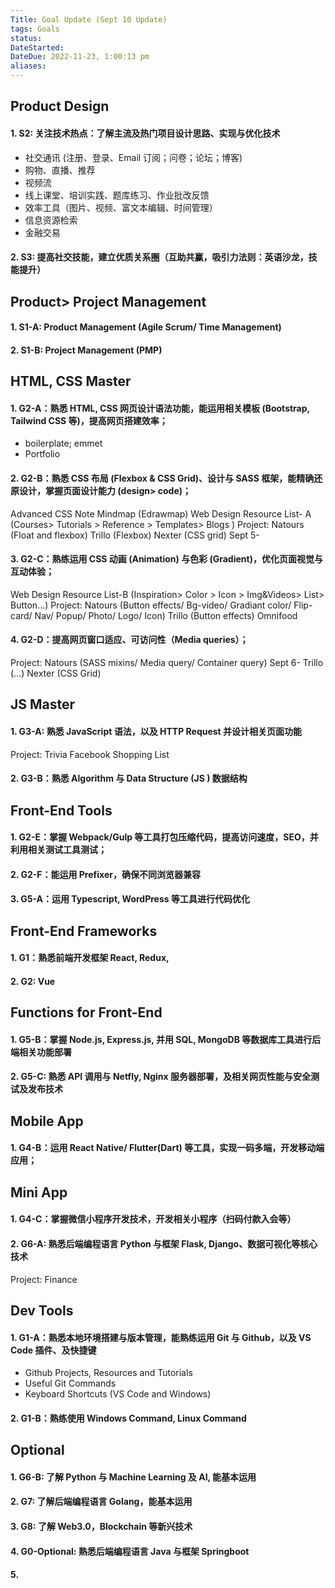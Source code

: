 ```yaml
---
Title: Goal Update (Sept 10 Update)
tags: Goals
status:
DateStarted:
DateDue: 2022-11-23, 1:00:13 pm
aliases:
---
```


## Product Design

#### 1. S2: 关注技术热点：了解主流及热门项目设计思路、实现与优化技术

- 社交通讯 (注册、登录、Email 订阅；问卷；论坛；博客)
- 购物、直播、推荐
- 视频流
- 线上课堂、培训实践、题库练习、作业批改反馈
- 效率工具（图片、视频、富文本编辑、时间管理）
- 信息资源检索
- 金融交易

#### 2. S3: 提高社交技能，建立优质关系圈（互助共赢，吸引力法则：英语沙龙，技能提升）

## Product> Project Management

#### 1. S1-A: Product Management (Agile Scrum/ Time Management)

#### 2. S1-B: Project Management (PMP)

## HTML, CSS Master

#### 1. G2-A：熟悉 HTML, CSS 网页设计语法功能，能运用相关模板 (Bootstrap, Tailwind CSS 等)，提高网页搭建效率；

- boilerplate; emmet
- Portfolio

#### 2. G2-B：熟悉 CSS 布局 (Flexbox & CSS Grid)、设计与 SASS 框架，能精确还原设计，掌握页面设计能力 (design> code)；

Advanced CSS Note Mindmap (Edrawmap)
Web Design Resource List- A (Courses> Tutorials > Reference > Templates> Blogs )
Project:
Natours (Float and flexbox)
Trillo (Flexbox)
Nexter (CSS grid) Sept 5-

#### 3. G2-C：熟练运用 CSS 动画 (Animation) 与色彩 (Gradient)，优化页面视觉与互动体验；

Web Design Resource List-B (Inspiration> Color > Icon > Img&Videos> List> Button...)
Project:
Natours (Button effects/ Bg-video/ Gradiant color/ Flip-card/ Nav/ Popup/ Photo/ Logo/ Icon)
Trillo (Button effects)
Omnifood

#### 4. G2-D：提高网页窗口适应、可访问性（Media queries）；

Project:
Natours (SASS mixins/ Media query/ Container query) Sept 6-
Trillo (...)
Nexter (CSS Grid)

## JS Master

#### 1. G3-A: 熟悉 JavaScript 语法，以及 HTTP Request 并设计相关页面功能

Project:
Trivia
Facebook
Shopping List

#### 2. G3-B：熟悉 Algorithm 与 Data Structure (JS ) 数据结构

## Front-End Tools

#### 1. G2-E：掌握 Webpack/Gulp 等工具打包压缩代码，提高访问速度，SEO，并利用相关测试工具测试；

#### 2. G2-F：能运用 Prefixer，确保不同浏览器兼容

#### 3. G5-A：运用 Typescript, WordPress 等工具进行代码优化

## Front-End Frameworks

#### 1. G1：熟悉前端开发框架 React, Redux,

#### 2. G2: Vue

## Functions for Front-End

#### 1. G5-B：掌握 Node.js, Express.js, 并用 SQL, MongoDB 等数据库工具进行后端相关功能部署

#### 2. G5-C: 熟悉 API 调用与 Netfly, Nginx 服务器部署，及相关网页性能与安全测试及发布技术

## Mobile App

#### 1. G4-B：运用 React Native/ Flutter(Dart) 等工具，实现一码多端，开发移动端应用；

## Mini App

#### 1. G4-C：掌握微信小程序开发技术，开发相关小程序（扫码付款入会等）

#### 2. G6-A: 熟悉后端编程语言 Python 与框架 Flask, Django、数据可视化等核心技术

Project: Finance

## Dev Tools

#### 1. G1-A：熟悉本地环境搭建与版本管理，能熟练运用 Git 与 Github，以及 VS Code 插件、及快捷键

- Github Projects, Resources and Tutorials
- Useful Git Commands
- Keyboard Shortcuts (VS Code and Windows)

#### 2. G1-B：熟练使用 Windows Command, Linux Command

## Optional

#### 1. G6-B: 了解 Python 与 Machine Learning 及 AI, 能基本运用

#### 2. G7: 了解后端编程语言 Golang，能基本运用

#### 3. G8: 了解 Web3.0，Blockchain 等新兴技术

#### 4. G0-Optional: 熟悉后端编程语言 Java 与框架 Springboot

#### 5.
